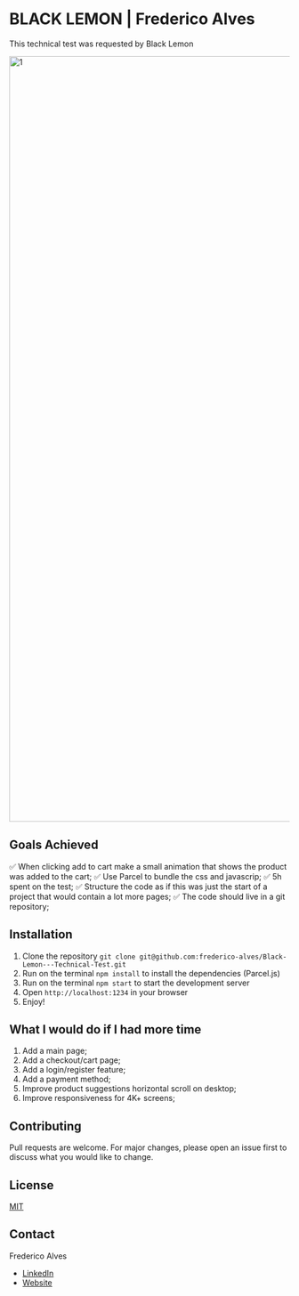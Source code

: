 
<!------------------------------------------------
-- FREDERICO ALVES --
--------------------------------------------------
-- README 2022 --
-------------------------------------------------->
# BLACK LEMON | Frederico Alves

This technical test was requested by Black Lemon

<img width="1376" alt="1" src="https://user-images.githubusercontent.com/31135848/201292078-56f507c6-3f10-4e6f-b330-8ce90116b7bd.png">

## Goals Achieved

✅ When clicking add to cart make a small animation that shows the product was added to the cart;
✅ Use Parcel to bundle the css and javascrip;
✅ 5h spent on the test;
✅ Structure the code as if this was just the start of a project that would contain a lot more pages;
✅ The code should live in a git repository;

## Installation

1. Clone the repository `git clone git@github.com:frederico-alves/Black-Lemon---Technical-Test.git`
2. Run on the terminal `npm install` to install the dependencies (Parcel.js)
3. Run on the terminal `npm start` to start the development server
4. Open `http://localhost:1234` in your browser
5. Enjoy!

## What I would do if I had more time

1. Add a main page;
2. Add a checkout/cart page;
3. Add a login/register feature;
4. Add a payment method;
5. Improve product suggestions horizontal scroll on desktop;
6. Improve responsiveness for 4K+ screens;


## Contributing

Pull requests are welcome. For major changes, please open an issue first to discuss what you would like to change.

## License

[MIT](https://choosealicense.com/licenses/mit/)

## Contact

Frederico Alves
- [LinkedIn](https://www.linkedin.com/in/frederico-alves-/)
- [Website](https://alves.dk/)  

